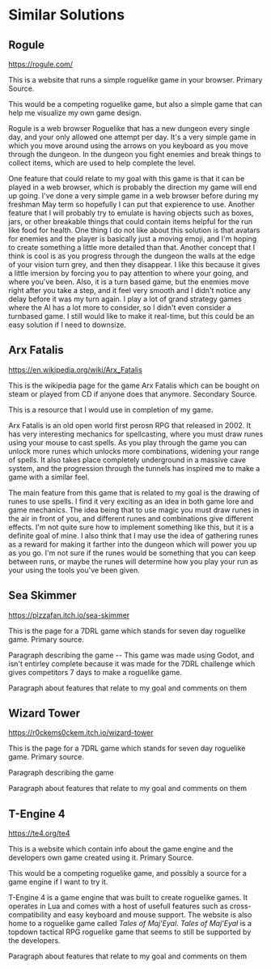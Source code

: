 # Similar Solutions

## Rogule
https://rogule.com/

This is a website that runs a simple roguelike game in your browser. Primary Source.

This would be a competing roguelike game, but also a simple game that can help me visualize my own game design.

Rogule is a web browser Roguelike that has a new dungeon every single day, and your only allowed one attempt per day. It's a very simple game in which you move around using the arrows on you keyboard as you move through the dungeon. In the dungeon you fight enemies and break things to collect items, which are used to help complete the level.

One feature that could relate to my goal with this game is that it can be played in a web browser, which is probably the direction my game will end up going. I've done a very simple game in a web browser before during my freshman May term so hopefully I can put that expierence to use. Another feature that I will probably try to emulate is having objects such as boxes, jars, or other breakable things that could contain items helpful for the run like food for health. One thing I do not like about this solution is that avatars for enemies and the player is basically just a moving emoji, and I'm hoping to create something a little more detailed than that. Another concept that I think is cool is as you progress through the dungeon the walls at the edge of your vision turn grey, and then they disappear. I like this because it gives a little imersion by forcing you to pay attention to where your going, and where you've been. Also, it is a turn based game, but the enemies move right after you take a step, and it feel very smooth and I didn't notice any delay before it was my turn again. I play a lot of grand strategy games where the AI has a lot more to consider, so I didn't even consider a turnbased game. I still would like to make it real-time, but this could be an easy solution if I need to downsize.

## Arx Fatalis
https://en.wikipedia.org/wiki/Arx_Fatalis

This is the wikipedia page for the game Arx Fatalis which can be bought on steam or played from CD if anyone does that anymore. Secondary Source.

This is a resource that I would use in completion of my game.

Arx Fatalis is an old open world first perosn RPG that released in 2002. It has very interesting mechanics for spellcasting, where you must draw runes using your mouse to cast spells. As you play through the game you can unlock more runes which unlocks more combinations, widening your range of spells. It also takes place completely underground in a massive cave system, and the progression through the tunnels has inspired me to make a game with a similar feel.

The main feature from this game that is related to my goal is the drawing of runes to use spells. I find it very exciting as an idea in both game lore and game mechanics. The idea being that to use magic you must draw runes in the air in front of you, and different runes and combinations give different effects. I'm not quite sure how to implement something like this, but it is a definite goal of mine. I also think that I may use the idea of gathering runes as a reward for making it farther into the dungeon which will power you up as you go. I'm not sure if the runes would be something that you can keep between runs, or maybe the runes will determine how you play your run as your using the tools you've been given. 

## Sea Skimmer
https://pizzafan.itch.io/sea-skimmer

This is the page for a 7DRL game which stands for seven day roguelike game. Primary source.

Paragraph describing the game -- This game was made using Godot, and isn't entirley complete because it was made for the 7DRL challenge which gives competitors 7 days to make a roguelike game.

Paragraph about features that relate to my goal and comments on them

## Wizard Tower
https://r0ckems0ckem.itch.io/wizard-tower

This is the page for a 7DRL game which stands for seven day roguelike game. Primary source.

Paragraph describing the game

Paragraph about features that relate to my goal and comments on them

## T-Engine 4
https://te4.org/te4

This is a website which contain info about the game engine and the developers own game created using it. Primary Source.

This would be a competing roguelike game, and possibly a source for a game engine if I want to try it.

T-Engine 4 is a game engine that was built to create roguelike games. It operates in Lua and comes with a host of usefull features such as cross-compatibility and easy keyboard and mouse support. The website is also home to a roguelike game called _Tales of Maj'Eyal_. _Tales of Maj'Eyal_ is a topdown tactical RPG roguelike game that seems to still be supported by the developers.

Paragraph about features that relate to my goal and comments on them
